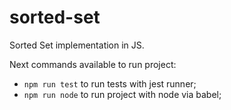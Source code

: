 # sorted-set

Sorted Set implementation in JS.

Next commands available to run project:
- `npm run test` to run tests with jest runner;
- `npm run node` to run project with node via babel;
